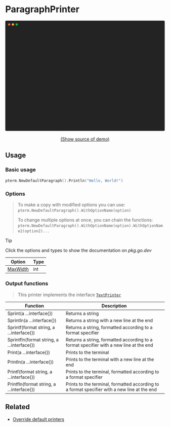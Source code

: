 # ParagraphPrinter
    
<!-- 
Replace all of the following strings with the current printer.
     paragraph Paragraph ParagraphPrinter DefaultParagraph
-->

![ParagraphPrinter Example](https://raw.githubusercontent.com/pterm/pterm/master/_examples/paragraph/animation.svg)

<p align="center"><a href="https://github.com/pterm/pterm/blob/master/_examples/paragraph/main.go" target="_blank">(Show source of demo)</a></p>


## Usage

### Basic usage

```go
pterm.NewDefaultParagraph().Println("Hello, World!")
```

### Options

> To make a copy with modified options you can use:
> `pterm.NewDefaultParagraph().WithOptionName(option)`
>
> To change multiple options at once, you can chain the functions:
> `pterm.NewDefaultParagraph().WithOptionName(option).WithOptionName2(option2)...`

> [!TIP]
> Click the options and types to show the documentation on _pkg.go.dev_

|Option|Type|
|------|----|
|[MaxWidth](https://pkg.go.dev/github.com/pterm/pterm#ParagraphPrinter.WithMaxWidth)|int|

### Output functions

> This printer implements the interface [`TextPrinter`](https://github.com/pterm/pterm/blob/master/interface_text_printer.go)

|Function|Description|
|------|---------|
|Sprint(a ...interface{})|Returns a string|
|Sprintln(a ...interface{})|Returns a string with a new line at the end|
|Sprintf(format string, a ...interface{})|Returns a string, formatted according to a format specifier|
|Sprintfln(format string, a ...interface{})|Returns a string, formatted according to a format specifier with a new line at the end|
|Print(a ...interface{})|Prints to the terminal|
|Println(a ...interface{})|Prints to the terminal with a new line at the end|
|Printf(format string, a ...interface{})|Prints to the terminal, formatted according to a format specifier|
|Printfln(format string, a ...interface{})|Prints to the terminal, formatted according to a format specifier with a new line at the end|

## Related
- [Override default printers](docs/customizing/override-default-printer.md)